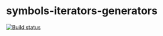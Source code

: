 # symbols-iterators-generators

[![Build status](https://ci.appveyor.com/api/projects/status/3lf9xvl0ger81hlm?svg=true)](https://ci.appveyor.com/project/korobprog/symbols-iterators-generators)

